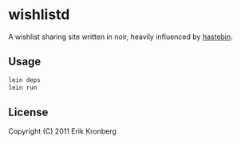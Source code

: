 # wishlistd

A wishlist sharing site written in noir, heavily influenced by [hastebin][hastebin]. 

## Usage

```bash
lein deps
lein run
```

## License

Copyright (C) 2011 Erik Kronberg

[hastebin]: http://hastebin.com